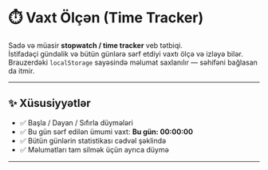 # ⏱️ Vaxt Ölçən (Time Tracker)

Sadə və müasir **stopwatch / time tracker** veb tətbiqi.  
İstifadəçi gündəlik və bütün günlərə sərf etdiyi vaxtı ölçə və izləyə bilər.  
Brauzerdəki `localStorage` sayəsində məlumat saxlanılır — səhifəni bağlasan da itmir.  

---

## ✨ Xüsusiyyətlər
- ✅ Başla / Dayan / Sıfırla düymələri  
- ✅ Bu gün sərf edilən ümumi vaxt: **Bu gün: 00:00:00**  
- ✅ Bütün günlərin statistikası cədvəl şəklində  
- ✅ Məlumatları tam silmək üçün ayrıca düymə 

---


